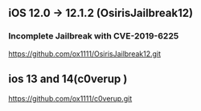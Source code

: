 ## iOS 12.0 -> 12.1.2 (OsirisJailbreak12) 
### Incomplete Jailbreak with CVE-2019-6225

https://github.com/ox1111/OsirisJailbreak12.git


## ios 13 and 14(c0verup )

https://github.com/ox1111/c0verup.git
